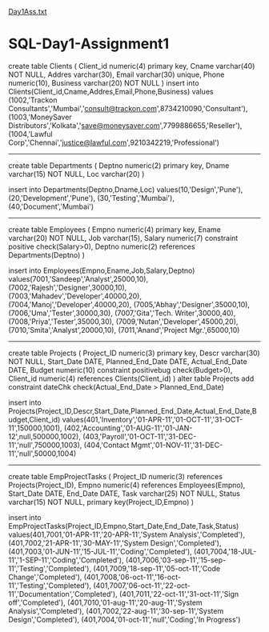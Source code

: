 [Day1Ass.txt](https://github.com/Arif-2000/SQL-Day1-Assignment1/files/9423588/Day1Ass.txt)
# SQL-Day1-Assignment1

create table Clients
(
Client_id numeric(4) primary key,
Cname varchar(40) NOT NULL,
Addres varchar(30),
Email varchar(30) unique,
Phone numeric(10),
Business varchar(20) NOT NULL
)
insert into Clients(Client_id,Cname,Addres,Email,Phone,Business) values
(1002,'Trackon Consultants','Mumbai','consult@trackon.com',8734210090,'Consultant'),
(1003,'MoneySaver Distributors','Kolkata','save@moneysaver.com',7799886655,'Reseller'),
(1004,'Lawful Corp','Chennai','justice@lawful.com',9210342219,'Professional')


-----------------------------------------------------------------------------------------------------------------------------------------------------------------------
create table Departments
(
Deptno numeric(2) primary key,
Dname varchar(15) NOT NULL,
Loc varchar(20)
)

insert into Departments(Deptno,Dname,Loc) values(10,'Design','Pune'),
(20,'Development','Pune'),
(30,'Testing','Mumbai'),
(40,'Document','Mumbai')

-------------------------------------------------------------------------------------------------------------------------------------------------------------------

create table Employees
(
Empno numeric(4) primary key,
Ename varchar(20) NOT NULL,
Job varchar(15),
Salary numeric(7) constraint positive check(Salary>0),
Deptno numeric(2) references Departments(Deptno)
)

insert into Employees(Empno,Ename,Job,Salary,Deptno) values(7001,'Sandeep','Analyst',25000,10),
(7002,'Rajesh','Designer',30000,10),
(7003,'Mahadev','Developer',40000,20),
(7004,'Manoj','Developer',40000,20),
(7005,'Abhay','Designer',35000,10),
(7006,'Uma','Tester',30000,30),
(7007,'Gita','Tech. Writer',30000,40),
(7008,'Priya','Tester',35000,30),
(7009,'Nutan','Developer',45000,20),
(7010,'Smita','Analyst',20000,10),
(7011,'Anand','Project Mgr.',65000,10)

-----------------------------------------------------------------------------------------------------------------------------------------------------------------

create table Projects
(
Project_ID numeric(3) primary key,
Descr varchar(30) NOT NULL,
Start_Date DATE,
Planned_End_Date DATE,
Actual_End_Date DATE,
Budget numeric(10) constraint positivebug check(Budget>0),
Client_id numeric(4) references Clients(Client_id)
)
alter table Projects
add constraint dateChk check(Actual_End_Date > Planned_End_Date)

insert into Projects(Project_ID,Descr,Start_Date,Planned_End_Date,Actual_End_Date,Budget,Client_id) values(401,'Inventory','01-APR-11','01-OCT-11','31-OCT-11',150000,1001),
(402,'Accounting','01-AUG-11','01-JAN-12',null,500000,1002),
(403,'Payroll','01-OCT-11','31-DEC-11','null',750000,1003),
(404,'Contact Mgmt','01-NOV-11','31-DEC-11','null',50000,1004)

-----------------------------------------------------------------------------------------------------------------------------------------------------------------------

create table EmpProjectTasks
(
Project_ID numeric(3) references Projects(Project_ID),
Empno numeric(4) references Employees(Empno),
Start_Date DATE,
End_Date DATE,
Task varchar(25) NOT NULL,
Status varchar(15) NOT NULL,
primary key(Project_ID,Empno)
)

insert into EmpProjectTasks(Project_ID,Empno,Start_Date,End_Date,Task,Status) values(401,7001,'01-APR-11','20-APR-11','System Analysis','Completed'),
(401,7002,'21-APR-11','30-MAY-11','System Design','Completed'),
(401,7003,'01-JUN-11','15-JUL-11','Coding','Completed'),
(401,7004,'18-JUL-11','1-SEP-11','Coding','Completed'),
(401,7006,'03-sep-11','15-sep-11','Testing','Completed'),
(401,7009,'18-sep-11','05-oct-11','Code Change','Completed'),
(401,7008,'06-oct-11','16-oct-11','Testing','Completed'),
(401,7007,'06-oct-11','22-oct-11','Documentation','Completed'),
(401,7011,'22-oct-11','31-oct-11','Sign off','Completed'),
(401,7010,'01-aug-11','20-aug-11','System Analysis','Completed'),
(401,7002,'22-aug-11','30-sep-11','System Design','Completed'),
(401,7004,'01-oct-11','null','Coding','In Progress')


